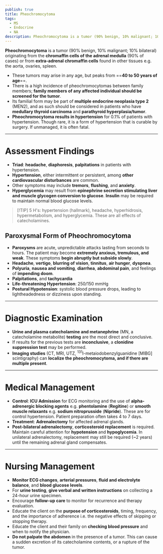 ```yaml
---
publish: true
title: Pheochromocytoma
tags:
  - MS
  - Endocrine
  - NA
description: Pheochromocytoma is a tumor (90% benign, 10% malignant; 10% bilateral) originating from the chromaffin cells of the adrenal medulla (90% of cases) or from extra-adrenal chromaffin cells found in other tissues e.g. the aorta, ovaries, spleen.
---
```

**Pheochromocytoma** is a tumor (90% benign, 10% malignant; 10% bilateral) originating from the **chromaffin cells of the adrenal medulla** (90% of cases) or from **extra-adrenal chromaffin cells** found in other tissues e.g. the aorta, ovaries, spleen.
- These tumors may arise in any age, but peaks from ==**40 to 50 years of age**==.
- There is a high incidence of pheochromocytomas between family members; **family members of any affected individual should be screened for the tumor**.
- Its familial form may be part of **multiple endocrine neoplasia type 2** (MEN2), and as such should be considered in patients who have **medullary thyroid carcinoma** and **parathyroid hyperplasia/tumor**.
- **Pheochromocytoma results in hypertension** for 0.1% of patients with hypertension. Though rare, it is a form of hypertension that is curable by surgery. If unmanaged, it is often fatal.

___

# Assessment Findings
- **Triad**: **headache**, **diaphoresis**, **palpitations** in patients with hypertension.
- **Hypertension**, either intermittent or persistent, among **other cardiovascular disturbances** are common.
- Other symptoms may include **tremors**, **flushing**, and **anxiety**.
- **Hyperglycemia** may result from **epinephrine secretion stimulating liver and muscle glycogen conversion to glucose**. **Insulin** may be required to maintain normal blood glucose levels.

>[!TIP] 5 H's: hypertension (hallmark), headache, hyperhidrosis, hypermetabolism, and hyperglycemia. These are all effects of catecholamines.

## Paroxysmal Form of Pheochromocytoma
- **Paroxysms** are acute, unpredictable attacks lasting from seconds to hours. The patient may become **extremely anxious, tremulous, and weak**. These symptoms **begin abruptly but subside slowly**.
- **Headache**, **vertigo**, **blurring of vision**, **tinnitus**, **air hunger**, **dyspnea**.
- **Polyuria**, **nausea and vomiting**, **diarrhea**, **abdominal pain**, and feelings of **impending doom**.
- **Palpitations**, and **tachycardia**
- **Life-threatening Hypertension**: 250/150 mmHg
- **Postural Hypotension**: systolic blood pressure drops, leading to lightheadedness or dizziness upon standing.

___

# Diagnostic Examination
- **Urine and plasma catecholamine and metanephrine** (MN, a catecholamine metabolite) **testing** are the most direct and conclusive.
- If results for the previous tests are **inconclusive**, a **clonidine suppression test** may be performed.
- **Imaging studies** (CT, MRI, UTZ, <sup>131</sup>I-metaiodobenzylguanidine \[MIBG] scintigraphy) can **localize the pheochromocytoma, and if there are multiple present**.

___

# Medical Management
- **Control**: **ICU Admission** for ECG monitoring and the use of **alpha-adrenergic blocking agents** e.g. **phentolamine** (**Regitine**) or **smooth muscle relaxants** e.g. **sodium nitroprusside** (**Nipride**). These are for control hypertension. Patient preparation often takes 4 to 7 days.
- **Treatment**: **Adrenalectomy** for affected adrenal glands.
- **Post-bilateral adrenalectomy**, **corticosteroid replacement** is required. Maintain careful attention for **hypotension** and **hypoglycemia**. In unilateral adrenalectomy, replacement may still be required (~2 years) until the remaining adrenal gland compensates.

___

# Nursing Management
- **Monitor ECG changes**, **arterial pressures**, **fluid and electrolyte balance**, and **blood glucose levels**.
- For **urine testing**, **give verbal and written instructions** on collecting a 24-hour urine specimen.
- Encourage **follow-up care** to monitor for recurrence and therapy evaluation.
- Educate the client on the **purpose of corticosteroids**, timing, frequency, and the importance of adherence i.e. the negative effects of skipping or stopping therapy.
- Educate the client and their family on **checking blood pressure** and when to notify the physician.
- **Do not palpate the abdomen** in the presence of a tumor. This can cause a sudden excretion of its catecholamine contents, or a rupture of the tumor.
